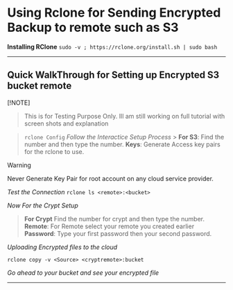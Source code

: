 # Using Rclone for Sending Encrypted Backup to remote such as S3

**Installing RClone**
`sudo -v ; https://rclone.org/install.sh | sudo bash`

---

## Quick WalkThrough for Setting up Encrypted S3 bucket remote

[!NOTE]
> This is for Testing Purpose Only. Ill am still working on full tutorial with screen shots and explanation

> `rclone Config`
> _Follow the Interactice Setup Process_ > **For S3**: Find the number and then type the number.
> **Keys**: Generate Access key pairs for the rclone to use.

> [!WARNING]
> Never Generate Key Pair for root account on any cloud service provider.

_Test the Connection_
`rclone ls <remote>:<bucket>`

_Now For the Crypt Setup_

> **For Crypt** Find the number for crypt and then type the number.
> **Remote**: For Remote select your remote you created earlier
> **Password**: Type your first password then your second password.

_Uploading Encrypted files to the cloud_

`rclone copy -v <Source> <cryptremote>:bucket`

_Go ahead to your bucket and see your encrypted file_

---
